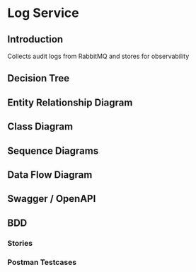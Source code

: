 # Log Service

## Introduction

Collects audit logs from RabbitMQ and stores for observability

## Decision Tree

## Entity Relationship Diagram

## Class Diagram

## Sequence Diagrams

## Data Flow Diagram

## Swagger / OpenAPI

## BDD

### Stories

### Postman Testcases
